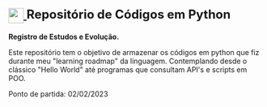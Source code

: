 <h1>
<div style="font-size: 24px;">
    <a href="https://www.dio.me/">
        <img align="center" width="30px" src="https://camo.githubusercontent.com/dd8b0601cdfefe534a6a26f4c29c7f8a5fcfc315002655f519c73121f7bad8bc/68747470733a2f2f63646e2e6a7364656c6976722e6e65742f67682f64657669636f6e732f64657669636f6e2f69636f6e732f707974686f6e2f707974686f6e2d6f726967696e616c2e737667">
    </a>
    <span>Repositório de Códigos em Python</span>
</div>
</h1>

**Registro de Estudos e Evolução.**

Este repositório tem o objetivo de armazenar os códigos em python que fiz durante meu "learning roadmap" da linguagem. 
Contemplando desde o clássico "Hello World" até programas que consultam API's e scripts em POO.

Ponto de partida: 02/02/2023
